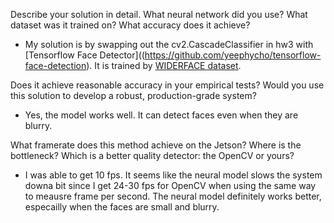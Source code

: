 Describe your solution in detail. What neural network did you use? What dataset was it trained on? What accuracy does it achieve?
* My solution is by swapping out the cv2.CascadeClassifier in hw3 with [Tensorflow Face Detector]((https://github.com/yeephycho/tensorflow-face-detection). It is trained by [WIDERFACE dataset](http://shuoyang1213.me/WIDERFACE/).

Does it achieve reasonable accuracy in your empirical tests? Would you use this solution to develop a robust, production-grade system?
* Yes, the model works well. It can detect faces even when they are blurry. 

What framerate does this method achieve on the Jetson? Where is the bottleneck?
Which is a better quality detector: the OpenCV or yours?
* I was able to get 10 fps. It seems like the neural model slows the system downa bit since I get 24-30 fps for OpenCV when using the same way to meausre frame per second. The neural model definitely works better, especailly when the faces are small and blurry.
